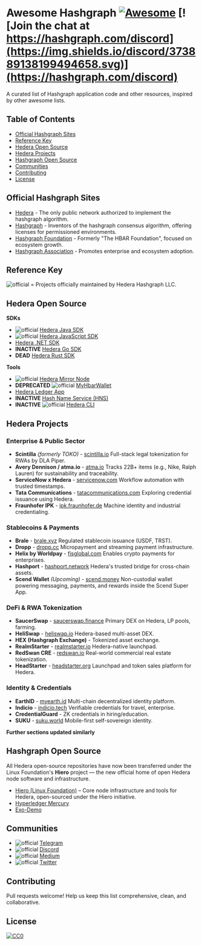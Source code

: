 # Awesome Hashgraph [![Awesome](https://cdn.rawgit.com/sindresorhus/awesome/d7305f38d29fed78fa85652e3a63e154dd8e8829/media/badge.svg)](https://github.com/sindresorhus/awesome) [![Join the chat at https://hashgraph.com/discord](https://img.shields.io/discord/373889138199494658.svg)](https://hashgraph.com/discord)

A curated list of Hashgraph application code and other resources, inspired by other awesome lists.

## Table of Contents

- [Official Hashgraph Sites](#official-hashgraph-sites)
- [Reference Key](#reference-key)
- [Hedera Open Source](#hedera-open-source)
- [Hedera Projects](#hedera-projects)
- [Hashgraph Open Source](#hashgraph-open-source)
- [Communities](#communities)
- [Contributing](#contributing)
- [License](#license)

## Official Hashgraph Sites

- [Hedera](https://hedera.com) - The only public network authorized to implement the hashgraph algorithm.
- [Hashgraph](http://www.swirlds.com/) - Inventors of the hashgraph consensus algorithm, offering licenses for permissioned environments.
- [Hashgraph Foundation](https://www.hbarfoundation.org/) - Formerly "The HBAR Foundation", focused on ecosystem growth.
- [Hashgraph Association](https://hashgraph-association.com/) - Promotes enterprise and ecosystem adoption.

## Reference Key

![official](https://i.imgur.com/y8jwGLa.png) = Projects officially maintained by Hedera Hashgraph LLC.

## Hedera Open Source

**SDKs**

- ![official](https://i.imgur.com/y8jwGLa.png) [Hedera Java SDK](https://github.com/hashgraph/hedera-sdk-java)
- ![official](https://i.imgur.com/y8jwGLa.png) [Hedera JavaScript SDK](https://github.com/hashgraph/hedera-sdk-js)
- [Hedera .NET SDK](https://github.com/bugbytesinc/Hashgraph)
- **INACTIVE** [Hedera Go SDK](https://github.com/launchbadge/hedera-sdk-go)
- **DEAD** [Hedera Rust SDK](https://github.com/launchbadge/hedera-sdk-rust)

**Tools**

- ![official](https://i.imgur.com/y8jwGLa.png) [Hedera Mirror Node](https://github.com/hashgraph/hedera-mirror-node)
- **DEPRECATED** ![official](https://i.imgur.com/y8jwGLa.png) [MyHbarWallet](https://github.com/hashgraph/MyHbarWallet)
- [Hedera Ledger App](https://github.com/hashgraph/ledger-app-hedera)
- **INACTIVE** [Hash Name Service (HNS)](https://github.com/hashingsystems/HNS)
- **INACTIVE** ![official](https://i.imgur.com/y8jwGLa.png) [Hedera CLI](https://github.com/hashgraph/hedera-cli)

## Hedera Projects

### Enterprise & Public Sector

- **Scintilla** *(formerly TOKO)* - [scintilla.io](https://scintilla.io/) Full-stack legal tokenization for RWAs by DLA Piper.
- **Avery Dennison / atma.io** - [atma.io](https://atma.io/) Tracks 22B+ items (e.g., Nike, Ralph Lauren) for sustainability and traceability.
- **ServiceNow x Hedera** - [servicenow.com](https://www.servicenow.com/) Workflow automation with trusted timestamps.
- **Tata Communications** - [tatacommunications.com](https://www.tatacommunications.com/) Exploring credential issuance using Hedera.
- **Fraunhofer IPK** - [ipk.fraunhofer.de](https://www.ipk.fraunhofer.de/) Machine identity and industrial credentialing.

### Stablecoins & Payments

- **Brale** - [brale.xyz](https://www.brale.xyz/) Regulated stablecoin issuance (USDF, TRST).
- **Dropp** - [dropp.cc](https://dropp.cc/) Micropayment and streaming payment infrastructure.
- **Helix by Worldpay** - [fisglobal.com](https://www.fisglobal.com/) Enables crypto payments for enterprises.
- **Hashport** - [hashport.network](https://hashport.network/) Hedera's trusted bridge for cross-chain assets.
- **Scend Wallet** *(Upcoming)* - [scend.money](https://scend.money/) Non-custodial wallet powering messaging, payments, and rewards inside the Scend Super App.

### DeFi & RWA Tokenization

- **SaucerSwap** - [saucerswap.finance](https://saucerswap.finance/) Primary DEX on Hedera, LP pools, farming.
- **HeliSwap** - [heliswap.io](https://heliswap.io/) Hedera-based multi-asset DEX.
- **HEX (Hashgraph Exchange)** - Tokenized asset exchange.
- **RealmStarter** - [realmstarter.io](https://realmstarter.io/) Hedera-native launchpad.
- **RedSwan CRE** - [redswan.io](https://redswan.io/) Real-world commercial real estate tokenization.
- **HeadStarter** - [headstarter.org](https://headstarter.org/) Launchpad and token sales platform for Hedera.

### Identity & Credentials

- **EarthID** - [myearth.id](https://myearth.id/) Multi-chain decentralized identity platform.
- **Indicio** - [indicio.tech](https://indicio.tech/) Verifiable credentials for travel, enterprise.
- **CredentialGuard** - ZK credentials in hiring/education.
- **SUKU** - [suku.world](https://suku.world/) Mobile-first self-sovereign identity.

**Further sections updated similarly**

## Hashgraph Open Source

All Hedera open-source repositories have now been transferred under the Linux Foundation's **Hiero** project — the new official home of open Hedera node software and infrastructure.

- [Hiero (Linux Foundation)](https://github.com/hashgraph) – Core node infrastructure and tools for Hedera, open-sourced under the Hiero initiative.
- [Hyperledger Mercury](https://github.com/hashgraph/hyperledger-mercury)
- [Exo-Demo](https://github.com/craigdrabiktxmq/exo-demo)

## Communities

- ![official](https://i.imgur.com/y8jwGLa.png) [Telegram](https://t.me/hashgraph)
- ![official](https://i.imgur.com/y8jwGLa.png) [Discord](https://hedera.com/discord)
- ![official](https://i.imgur.com/y8jwGLa.png) [Medium](https://medium.com/hashgraph)
- ![official](https://i.imgur.com/y8jwGLa.png) [Twitter](https://twitter.com/hashgraph)

## Contributing

Pull requests welcome! Help us keep this list comprehensive, clean, and collaborative.

## License

[![CC0](http://i.creativecommons.org/p/zero/1.0/88x31.png)](http://creativecommons.org/publicdomain/zero/1.0/)


